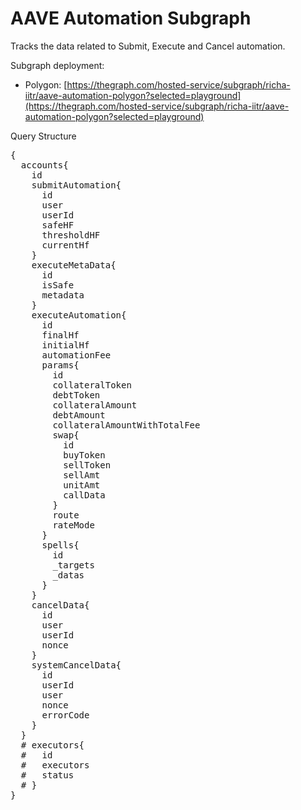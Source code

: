 # AAVE Automation Subgraph

Tracks the data related to Submit, Execute and Cancel automation.

Subgraph deployment:

- Polygon: [https://thegraph.com/hosted-service/subgraph/richa-iitr/aave-automation-polygon?selected=playground](https://thegraph.com/hosted-service/subgraph/richa-iitr/aave-automation-polygon?selected=playground)

Query Structure

<pre>
{
  accounts{
    id
    submitAutomation{
      id
      user
      userId
      safeHF
      thresholdHF
      currentHf
    }
    executeMetaData{
      id
      isSafe
      metadata
    }
    executeAutomation{
      id
      finalHf
      initialHf
      automationFee
      params{
        id
        collateralToken
        debtToken
        collateralAmount
        debtAmount
        collateralAmountWithTotalFee
        swap{
          id
          buyToken
          sellToken
          sellAmt
          unitAmt
          callData
        }
        route
        rateMode
      }
      spells{
        id
        _targets
        _datas
      }
    }
    cancelData{
      id
      user
      userId
      nonce
    }
    systemCancelData{
      id
      userId
      user
      nonce
      errorCode
    }
  }
  # executors{
  #   id
  #   executors
  #   status
  # }
}

</pre>
